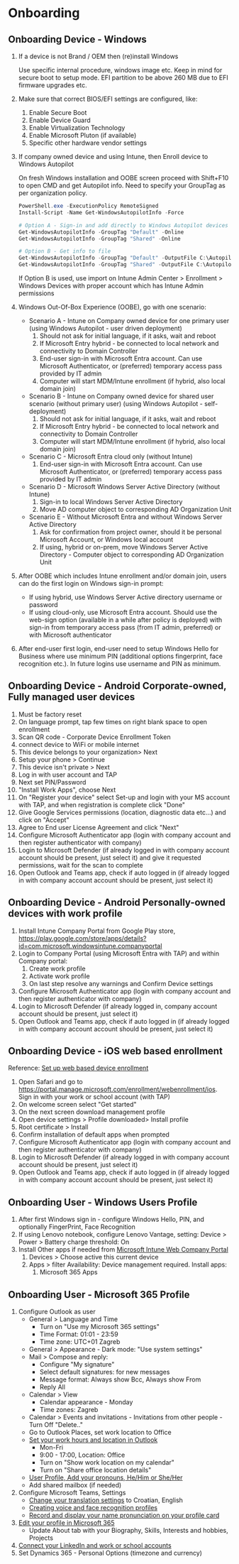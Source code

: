 # Onboarding

## Onboarding Device - Windows

1. If a device is not Brand / OEM then (re)install Windows

    Use specific internal procedure, windows image etc. Keep in mind for secure boot to setup mode. EFI partition to be above 260 MB due to EFI firmware upgrades etc.

1. Make sure that correct BIOS/EFI settings are configured, like:
    1. Enable Secure Boot
    1. Enable Device Guard
    1. Enable Virtualization Technology
    1. Enable Microsoft Pluton (if available)
    1. Specific other hardware vendor settings

1. If company owned device and using Intune, then Enroll device to Windows Autopilot

    On fresh Windows installation and OOBE screen proceed with Shift+F10 to open CMD and get Autopilot info. Need to specify your GroupTag as per organization policy.

    ```powershell
    PowerShell.exe -ExecutionPolicy RemoteSigned
    Install-Script -Name Get-WindowsAutopilotInfo -Force
    
    # Option A - Sign-in and add directly to Windows Autopilot devices 
    Get-WindowsAutopilotInfo -GroupTag "Default" -Online 
    Get-WindowsAutopilotInfo -GroupTag "Shared" -Online 
    
    # Option B - Get info to file
    Get-WindowsAutopilotInfo -GroupTag "Default" -OutputFile C:\AutopilotHWID.csv 
    Get-WindowsAutopilotInfo -GroupTag "Shared" -OutputFile C:\AutopilotHWID.csv 
    ```

    If Option B is used, use import on Intune Admin Center > Enrollment > Windows Devices with proper account which has Intune Admin permissions

1. Windows Out-Of-Box Experience (OOBE), go with one scenario:

    * Scenario A - Intune on Company owned device for one primary user (using Windows Autopilot - user driven deployment)
        1. Should not ask for initial language, if it asks, wait and reboot
        1. If Microsoft Entry hybrid - be connected to local network and connectivity to Domain Controller
        1. End-user sign-in with Microsoft Entra account. Can use Microsoft Authenticator, or (preferred) temporary access pass provided by IT admin
        1. Computer will start MDM/Intune enrollment (if hybrid, also local domain join)
    * Scenario B - Intune on Company owned device for shared user scenario (without primary user) (using Windows Autopilot - self-deployment)
        1. Should not ask for initial language, if it asks, wait and reboot
        1. If Microsoft Entry hybrid - be connected to local network and connectivity to Domain Controller
        1. Computer will start MDM/Intune enrollment (if hybrid, also local domain join)
    * Scenario C - Microsoft Entra cloud only (without Intune)
        1. End-user sign-in with Microsoft Entra account. Can use Microsoft Authenticator, or (preferred) temporary access pass provided by IT admin
    * Scenario D - Microsoft Windows Server Active Directory (without Intune)
        1. Sign-in to local Windows Server Active Directory
        1. Move AD computer object to corresponding AD Organization Unit
    * Scenario E - Without Microsoft Entra and without Windows Server Active Directory
        1. Ask for confirmation from project owner, should it be personal Microsoft Account, or Windows local account
        1. If using, hybrid or on-prem, move Windows Server Active Directory - Computer object to corresponding AD Organization Unit

1. After OOBE which includes Intune enrollment and/or domain join, users can do the first login on Windows sign-in prompt:

    * If using hybrid, use Windows Server Active directory username or password
    * If using cloud-only, use Microsoft Entra account. Should use the web-sign option (available in a while after policy is deployed) with sign-in from temporary access pass (from IT admin, preferred) or with Microsoft authenticator

1. After end-user first login, end-user need to setup Windows Hello for Business where use minimum PIN (additional options fingerprint, face recognition etc.). In future logins use username and PIN as minimum.

## Onboarding Device - Android Corporate-owned, Fully managed user devices

1. Must be factory reset
1. On language prompt, tap few times on right blank space to open enrollment
1. Scan QR code - Corporate Device Enrollment Token
1. connect device to WiFi or mobile internet
1. This device belongs to your organization> Next
1. Setup your phone > Continue
1. This device isn't private > Next
1. Log in with user account and TAP
1. Next set PIN/Password
1. "Install Work Apps", choose Next
1. On "Register your device" select Set-up and login with your MS account with TAP, and when registration is complete click "Done"
1. Give Google Services permissions (location, diagnostic data etc...) and click on "Accept"
1. Agree to End user License Agreement and click "Next"
1. Configure Microsoft Authenticator app (login with company account and then register authenticator with company)
1. Login to Microsoft Defender (if already logged in with company account account should be present, just select it) and give it requested  permissions, wait for the scan to complete
1. Open Outlook and Teams app, check if auto logged in (if already logged in with company account account should be present, just select it)

## Onboarding Device - Android Personally-owned devices with work profile

1. Install Intune Company Portal from Google Play store, <https://play.google.com/store/apps/details?id=com.microsoft.windowsintune.companyportal>
1. Login to Company Portal (using Microsoft Entra with TAP) and within Company portal:
    1. Create work profile
    1. Activate work profile
    1. On last step resolve any warnings and Confirm Device settings
1. Configure Microsoft Authenticator app (login with company account and then register authenticator with company)
1. Login to Microsoft Defender (if already logged in, company account account should be present, just select it)
1. Open Outlook and Teams app, check if auto logged in (if already logged in with company account account should be present, just select it)

## Onboarding Device - iOS web based enrollment

Reference: [Set up web based device enrollment](https://learn.microsoft.com/en-us/mem/intune-service/enrollment/web-based-device-enrollment-ios)

1. Open Safari and go to https://portal.manage.microsoft.com/enrollment/webenrollment/ios. Sign in with your work or school account (with TAP)
1. On welcome screen select "Get started"
1. On the next screen download management profile
1. Open device settings > Profile downloaded> Install profile
1. Root certificate > Install
1. Confirm installation of default apps when prompted
1. Configure Microsoft Authenticator app (login with company account and then register authenticator with company)
1. Login to Microsoft Defender (if already logged in with company account account should be present, just select it)
1. Open Outlook and Teams app, check if auto logged in (if already logged in with company account account should be present, just select it)

## Onboarding User - Windows Users Profile

1. After first Windows sign in - configure Windows Hello, PIN, and optionally FingerPrint, Face Recognition
1. If using Lenovo notebook, configure Lenovo Vantage, setting: Device > Power > Battery charge threshold: On
1. Install Other apps if needed from [Microsoft Intune Web Company Portal](https://portal.manage.microsoft.com/)
    1. Devices > Choose active this current device
    1. Apps > filter Availability: Device management required. Install apps:
        1. Microsoft 365 Apps

## Onboarding User - Microsoft 365 Profile

1. Configure Outlook as user
    * General > Language and Time
        * Turn on "Use my Microsoft 365 settings"
        * Time Format: 01:01 - 23:59
        * Time zone: UTC+01 Zagreb
    * General > Appearance - Dark mode: "Use system settings"
    * Mail > Compose and reply:
        * Configure "My signature"
        * Select default signatures: for new messages
        * Message format: Always show Bcc, Always show From
        * Reply All
    * Calendar > View
        * Calendar appearance - Monday
        * Time zones: Zagreb
    * Calendar > Events and invitations - Invitations from other people - Turn Off "Delete.."
    * Go to Outlook Places, set work location to Office
    * [Set your work hours and location in Outlook](https://support.microsoft.com/en-us/office/set-your-work-hours-and-location-in-outlook-af2fddf9-249e-4710-9c95-5911edfd76f6)
        * Mon-Fri
        * 9:00 - 17:00, Location: Office
        * Turn on "Show work location on my calendar"
        * Turn on "Share office location details"
    * [User Profile, Add your pronouns, He/Him or She/Her](https://support.microsoft.com/en-us/office/pronouns-on-your-profile-in-microsoft-365-232c3bfb-a947-4310-86db-b22d63663d85)    
    * Add shared mailbox (if needed)
1. Configure Microsoft Teams, Settings
    * [Change your translation settings](https://support.microsoft.com/en-us/office/translate-a-message-in-microsoft-teams-d8926ce9-d6a6-47df-a416-f1adb62d3194) to Croatian, English
    * [Creating voice and face recognition profiles](https://support.microsoft.com/en-us/office/create-recognition-profiles-for-microsoft-intelliframe-f0084478-52a7-4c52-bcdc-9063ed0e0bc0)
    * [Record and display your name pronunciation on your profile card](https://support.microsoft.com/en-us/office/record-and-display-your-name-pronunciation-on-your-profile-card-8553d377-d0ca-40d4-8281-425dabcf55e2)
1. [Edit your profile in Microsoft 365](https://support.microsoft.com/en-us/office/edit-your-profile-in-microsoft-365-e7056090-56d4-4b81-bb3f-b6af31089ebe)
    * Update About tab with your Biography, Skills, Interests and hobbies, Projects
1. [Connect your LinkedIn and work or school accounts](https://support.microsoft.com/en-us/office/connect-your-linkedin-and-work-or-school-accounts-c7c245f2-fa56-4c9b-ba20-3fceb23c5772)
1. Set Dynamics 365 - Personal Options (timezone and currency)
